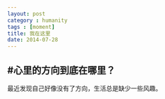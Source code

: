 ```yaml
---
layout: post
category : humanity
tags : [moment]
title: 我在这里
date: 2014-07-28
---
```


#心里的方向到底在哪里？
----------------------------------------------------------
最近发现自己好像没有了方向，生活总是缺少一些风趣。
